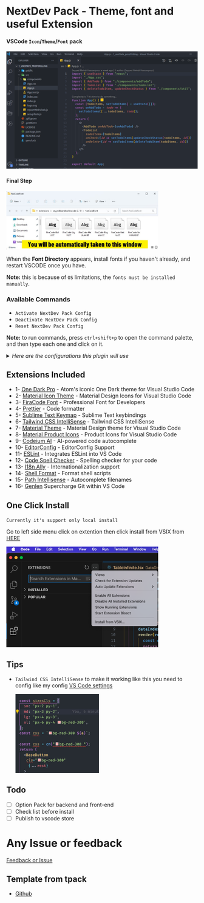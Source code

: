 # NextDev Pack - Theme, font and useful Extension

#### VSCode `Icon`/`Theme`/`Font` pack

<img src="./assets/vscode-example.jpg" width="800">

#### Final Step

<img src="./assets/firacode-font-directory.jpg" width="400" />

When the **Font Directory** appears, install fonts if you haven't already, and restart VSCODE once you have.

**Note:** this is because of `OS` limitations, the `fonts must be installed manually`.

### Available Commands

- `Activate NextDev Pack Config`
- `Deactivate NextDev Pack Config`
- `Reset NextDev Pack Config`

**Note:** to run commands, press `ctrl+shift+p` to open the command palette, and then type each one and click on it.

<details>
<summary>
<i>Here are the configurations this plugin will use</i>
</summary>

```json
{
  "editor.fontLigatures": true,
  "workbench.iconTheme": "material-icon-theme",
  "workbench.colorTheme": "One Dark Pro",
  "editor.defaultFormatter": "esbenp.prettier-vscode",
  "editor.inlineSuggest.enabled": true,
  "editor.fontFamily": "'fira code'",
  "editor.fontLigatures": "true",
  "editor.fontWeight": "normal",
  "editor.fontSize": 12,
  "editor.codeActionsOnSave": {
    "source.fixAll.eslint": "always",
    "source.fixAll": "always"
  },
  "tailwindCSS.experimental.classRegex": [
    // obj with prefix cls, Styles const sizesCls ={ sm: 'text-sm'}
    [
      "Styles|Cls\\s*(?::\\s*[^=]+)?\\s*=\\s*([^;]*);",
      "['\"`]([^'\"`]*)['\"`]"
    ],
    // JavaScript string variable   const css = `bg-red-300 ${a}`; or const css = "bg-red-300"
    [
      "(?:\\b(?:const|let)\\s+)?[\\w$_]*(?:[Ss]tyles|[Cc]lasses|[Cc]lassnames|[Cc]ls|[Cc]lx|[Cc]lass|[Cc]ss)[\\w\\d]*\\s*(?:=|\\+=)\\s*['`\"]([^'\"]*)['`\"]"
    ],
    // fn
    ["(?:tw|cn)\\(([^)]*)\\)", "(?:'|\"|`)([^\"'`]*)(?:'|\"|`)"],
    // dom
    ["classList.(?:add|remove)\\(([^)]*)\\)", "(?:'|\"|`)([^\"'`]*)(?:'|\"|`)"],
    // data class
    ["data-.*-class=['\"]([^'\"]*)"]
  ]
}
```

</details>

## Extensions Included

- 1- [One Dark Pro](https://marketplace.visualstudio.com/items?itemName=zhuangtongfa.Material-theme) - Atom's iconic One Dark theme for Visual Studio Code
- 2- [Material Icon Theme](https://marketplace.visualstudio.com/items?itemName=PKief.material-icon-theme) - Material Design Icons for Visual Studio Code
- 3- [FiraCode Font](https://marketplace.visualstudio.com/items?itemName=SeyyedKhandon.firacode) - Professional Font for Developers
- 4- [Prettier](https://marketplace.visualstudio.com/items?itemName=esbenp.prettier-vscode) - Code formatter
- 5- [Sublime Text Keymap](https://marketplace.visualstudio.com/items?itemName=ms-vscode.sublime-keybindings) - Sublime Text keybindings
- 6- [Tailwind CSS IntelliSense](https://marketplace.visualstudio.com/items?itemName=bradlc.vscode-tailwindcss) - Tailwind CSS IntelliSense
- 7- [Material Theme](https://marketplace.visualstudio.com/items?itemName=zhuangtongfa.material-theme) - Material Design theme for Visual Studio Code
- 8- [Material Product Icons](https://marketplace.visualstudio.com/items?itemName=PKief.material-product-icons) - Product Icons for Visual Studio Code
- 9- [Codeium AI](https://marketplace.visualstudio.com/items?itemName=Codeium.codeium) - AI-powered code autocomplete
- 10- [EditorConfig](https://marketplace.visualstudio.com/items?itemName=EditorConfig.EditorConfig) - EditorConfig Support
- 11- [ESLint](https://marketplace.visualstudio.com/items?itemName=dbaeumer.vscode-eslint) - Integrates ESLint into VS Code
- 12- [Code Spell Checker](https://marketplace.visualstudio.com/items?itemName=streetsidesoftware.code-spell-checker) - Spelling checker for your code
- 13- [I18n Ally](https://marketplace.visualstudio.com/items?itemName=Lokalise.i18n-ally) - Internationalization support
- 14- [Shell Format](https://marketplace.visualstudio.com/items?itemName=foxundermoon.shell-format) - Format shell scripts
- 15- [Path Intellisense](https://marketplace.visualstudio.com/items?itemName=christian-kohler.path-intellisense) - Autocomplete filenames
- 16- [Genlen](https://marketplace.visualstudio.com/items?itemName=eamodio.gitlens) Supercharge Git within VS Code

## One Click Install

`Currently it's support only local install`

Go to left side menu click on extention then click install from VSIX from [HERE](https://github.com/next-dev-team/npack/releases)

<img src="./assets/install.png" width="400" />

## Tips

- `Tailwind CSS IntelliSense` to make it working like this you need to config like my config [VS Code settings](https://github.com/next-dev-team/npack/blob/main/.vscode/settings.json#L15)

  <img src="./assets/tw-int.jpg" width="220">

## Todo

- [ ] Option Pack for backend and front-end
- [ ] Check list before install
- [ ] Publish to vscode store

# Any Issue or feedback

[Feedback or Issue](https://github.com/next-dev-team/npack/issues)

## Template from tpack

- [Github](https://github.com/SeyyedKhandon/tpack)
